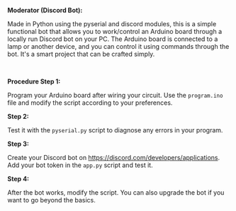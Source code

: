 <b>Moderator (Discord Bot):</b>
<p>Made in Python using the pyserial and discord modules, this is a simple functional bot that allows you to work/control an Arduino board through a locally run Discord bot on your PC. The Arduino board is connected to a lamp or another device, and you can control it using commands through the bot. It's a smart project that can be crafted simply.</p><br/>


<p><b>Procedure </b><strong>Step 1:</strong></p>
<p>Program your Arduino board after wiring your circuit. Use the <code>program.ino</code> file and modify the script according to your preferences.</p>

<p><strong>Step 2:</strong></p>
<p>Test it with the <code>pyserial.py</code> script to diagnose any errors in your program.</p>

<p><strong>Step 3:</strong></p>
<p>Create your Discord bot on <a href="https://discord.com/developers/applications" target="_blank">https://discord.com/developers/applications</a>. Add your bot token in the <code>app.py</code> script and test it.</p>

<p><strong>Step 4:</strong></p>
<p>After the bot works, modify the script. You can also upgrade the bot if you want to go beyond the basics.</p>


